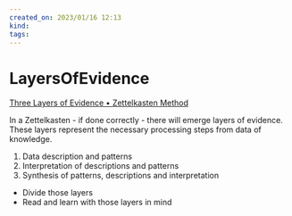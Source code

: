 ```yaml
---
created_on: 2023/01/16 12:13
kind:
tags:
---
```


# LayersOfEvidence

[Three Layers of Evidence • Zettelkasten Method](https://zettelkasten.de/posts/layers-of-evidence/)

In a Zettelkasten - if done correctly - there will emerge layers of evidence. These layers represent the necessary processing steps from data of knowledge.

1. Data description and patterns
2. Interpretation of descriptions and patterns
3. Synthesis of patterns, descriptions and interpretation

- Divide those layers
- Read and learn with those layers in mind
